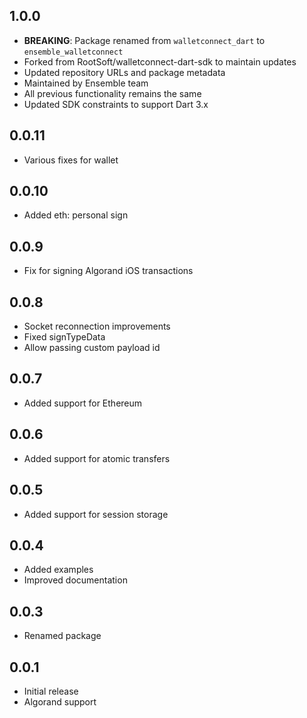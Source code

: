 ## 1.0.0

* **BREAKING**: Package renamed from `walletconnect_dart` to `ensemble_walletconnect`
* Forked from RootSoft/walletconnect-dart-sdk to maintain updates
* Updated repository URLs and package metadata
* Maintained by Ensemble team
* All previous functionality remains the same
* Updated SDK constraints to support Dart 3.x

## 0.0.11

* Various fixes for wallet

## 0.0.10

* Added eth: personal sign

## 0.0.9

* Fix for signing Algorand iOS transactions

## 0.0.8

* Socket reconnection improvements
* Fixed signTypeData
* Allow passing custom payload id

## 0.0.7

* Added support for Ethereum

## 0.0.6

* Added support for atomic transfers

## 0.0.5

* Added support for session storage

## 0.0.4

* Added examples
* Improved documentation

## 0.0.3

* Renamed package

## 0.0.1

* Initial release
* Algorand support

